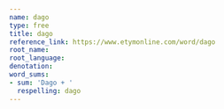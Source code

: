 ```yaml
---
name: dago
type: free
title: dago
reference_link: https://www.etymonline.com/word/dago
root_name: 
root_language: 
denotation: 
word_sums:
- sum: 'Dago + '
  respelling: dago
---
```

